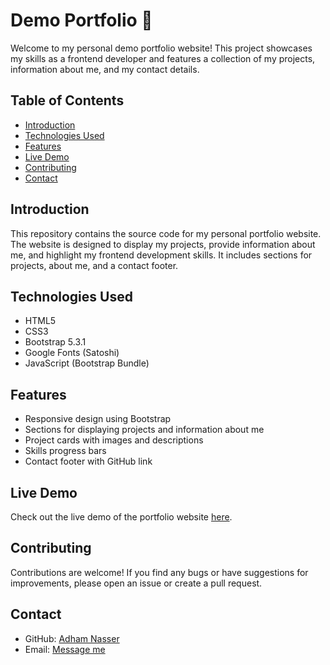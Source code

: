 # Demo Portfolio 🪪

Welcome to my personal demo portfolio website! This project showcases my skills as a frontend developer and features a collection of my projects, information about me, and my contact details.

## Table of Contents

- [Introduction](#introduction)
- [Technologies Used](#technologies-used)
- [Features](#features)
- [Live Demo](#live-demo)
- [Contributing](#contributing)
- [Contact](#contact)

## Introduction

This repository contains the source code for my personal portfolio website. The website is designed to display my projects, provide information about me, and highlight my frontend development skills. It includes sections for projects, about me, and a contact footer.

## Technologies Used

- HTML5
- CSS3
- Bootstrap 5.3.1
- Google Fonts (Satoshi)
- JavaScript (Bootstrap Bundle)

## Features

- Responsive design using Bootstrap
- Sections for displaying projects and information about me
- Project cards with images and descriptions
- Skills progress bars
- Contact footer with GitHub link

## Live Demo

Check out the live demo of the portfolio website [here](https://demo-portflio.vercel.app/).

## Contributing

Contributions are welcome! If you find any bugs or have suggestions for improvements, please open an issue or create a pull request.

## Contact

- GitHub: [Adham Nasser](https://github.com/Adham-XIII)
- Email: [Message me](mailto:adhamxiii10@gmail.com)
